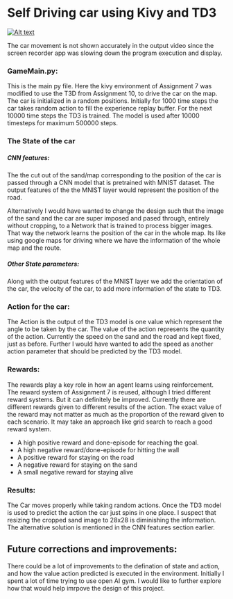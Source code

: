 # Self Driving car using Kivy and TD3

[![Alt text](https://img.youtube.com/vi/SO3KbC9EGHw/0.jpg)](https://www.youtube.com/watch?v=SO3KbC9EGHw)

The car movement is not shown accurately in the output video since the screen recorder app was slowing down the program execution and display.

### GameMain.py:
This is the main py file. Here the kivy environment of Assignment 7 was modified to use the T3D from Assignment 10, to drive the car on the map.
The car is initialized in a random positions. 
Initially for 1000 time steps the car takes random action to fill the experience replay buffer. For the next 10000 time steps the TD3 is trained. The model is used after 10000 timesteps for maximum 500000 steps.

### The State of the car 
##### CNN features:
The the cut out of the sand/map corresponding to the position of the car is passed through a CNN model that is pretrained with MNIST dataset. The output features of the the MNIST layer would represent the position of the road. 

Alternatively I would have wanted to change the design such that the image of the sand and the car are super imposed and pased through, entirely without cropping, to a Network that is trained to process bigger images. That way the network learns the position of the car in the whole map. Its like using google maps for driving where we have the information of the whole map and the route.

##### Other State parameters:
Along with the output features of the MNIST layer we add the orientation of the car, the velocity of the car, to add more information of the state to TD3.

### Action for the car:
The Action is the output of the TD3 model is one value which represent the angle to be taken by the car. The value of the action represents the quantity of the action. Currently the speed on the sand and the road and kept fixed, just as before.
Further I would have wanted to add the speed as another action parameter that should be predicted by the TD3 model.

### Rewards:
The rewards play a key role in how an agent learns using reinforcement. The reward system of Assignment 7 is reused, although I tried different reward systems. But it can definitely be improved. Currently there are different rewards given to different results of the action. The exact value of the reward may not matter as much as the proportion of the reward given to each scenario. It may take an approach like grid search to reach a good reward system.
- A high positive reward and done-episode for reaching the goal.
- A high negative reward/done-episode for hitting the wall
- A positive reward for staying on the road
- A negative reward for staying on the sand
- A small negative reward for staying alive

### Results:
The Car moves properly while taking random actions. Once the TD3 model is used to predict the action the car just spins in one place. I suspect that resizing the cropped sand image to 28x28 is diminishing the information. The alternative solution is mentioned in the CNN features section earlier.


## Future corrections and improvements:
There could be a lot of improvements to the defination of state and action, and how the value action predicted is executed in the environment. 
Initially I spent a lot of time trying to use open AI gym. I would like to further explore how that would help imrpove the design of this project.
